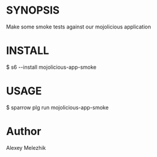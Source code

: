# SYNOPSIS

Make some smoke tests against our mojolicious application

# INSTALL

$ s6 --install mojolicious-app-smoke

# USAGE

$ sparrow plg run mojolicious-app-smoke

# Author

Alexey Melezhik

